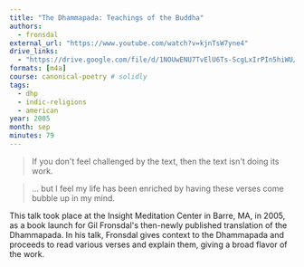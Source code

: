 ```yaml
---
title: "The Dhammapada: Teachings of the Buddha"
authors:
  - fronsdal
external_url: "https://www.youtube.com/watch?v=kjnTsW7yne4"
drive_links:
  - "https://drive.google.com/file/d/1NOUwENU7TvElU6Ts-ScgLxIrPIn5hiWU/view?usp=drive_link"
formats: [m4a]
course: canonical-poetry # solidly
tags:
  - dhp
  - indic-religions
  - american
year: 2005
month: sep
minutes: 79
---
```


> If you don't feel challenged by the text, then the text isn't doing its work.

> ... but I feel my life has been enriched by having these verses come bubble up in my mind.

This talk took place at the Insight Meditation Center in Barre, MA, in 2005, as a book launch for Gil Fronsdal's then-newly published translation of the Dhammapada. In his talk, Fronsdal gives context to the Dhammapada and proceeds to read various verses and explain them, giving a broad flavor of the work. 